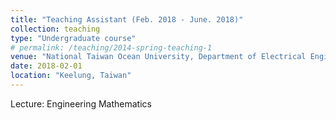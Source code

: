 ```yaml
---
title: "Teaching Assistant (Feb. 2018 - June. 2018)"
collection: teaching
type: "Undergraduate course"
# permalink: /teaching/2014-spring-teaching-1
venue: "National Taiwan Ocean University, Department of Electrical Engineering"
date: 2018-02-01
location: "Keelung, Taiwan"
---
```


Lecture: Engineering Mathematics

<!-- Heading 1
======

Heading 2
======

Heading 3
====== -->